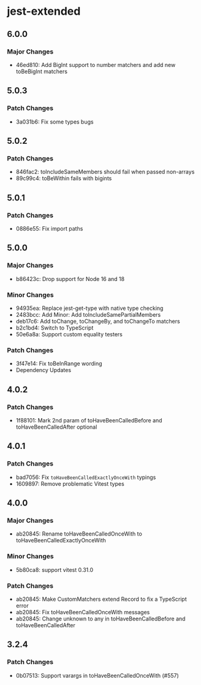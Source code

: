 # jest-extended

## 6.0.0

### Major Changes

- 46ed810: Add BigInt support to number matchers
  and add new toBeBigInt matchers

## 5.0.3

### Patch Changes

- 3a031b6: Fix some types bugs

## 5.0.2

### Patch Changes

- 846fac2: toIncludeSameMembers should fail when passed non-arrays
- 89c99c4: toBeWithin fails with bigints

## 5.0.1

### Patch Changes

- 0886e55: Fix import paths

## 5.0.0

### Major Changes

- b86423c: Drop support for Node 16 and 18

### Minor Changes

- 94935ea: Replace jest-get-type with native type checking
- 2483bcc: Add Minor: Add toIncludeSamePartialMembers
- deb17c6: Add toChange, toChangeBy, and toChangeTo matchers
- b2c1bd4: Switch to TypeScript
- 50e6a8a: Support custom equality testers

### Patch Changes

- 3f47e14: Fix toBeInRange wording
- Dependency Updates

## 4.0.2

### Patch Changes

- 1f88101: Mark 2nd param of toHaveBeenCalledBefore and toHaveBeenCalledAfter optional

## 4.0.1

### Patch Changes

- bad7056: Fix `toHaveBeenCalledExactlyOnceWith` typings
- 1609897: Remove problematic Vitest types

## 4.0.0

### Major Changes

- ab20845: Rename toHaveBeenCalledOnceWith to toHaveBeenCalledExactlyOnceWith

### Minor Changes

- 5b80ca8: support vitest 0.31.0

### Patch Changes

- ab20845: Make CustomMatchers extend Record to fix a TypeScript error
- ab20845: Fix toHaveBeenCalledOnceWith messages
- ab20845: Change unknown to any in toHaveBeenCalledBefore and toHaveBeenCalledAfter

## 3.2.4

### Patch Changes

- 0b07513: Support varargs in toHaveBeenCalledOnceWith (#557)

